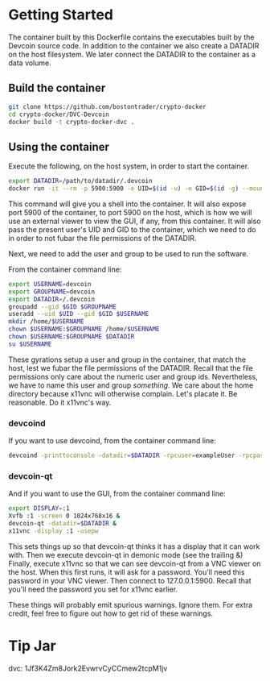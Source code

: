# Getting Started

The container built by this Dockerfile contains the executables built by the Devcoin source code.  In addition to the container we also create a DATADIR on the host filesystem.  We later connect the DATADIR to the container as a data volume.

## Build the container

```sh
git clone https://github.com/bostontrader/crypto-docker
cd crypto-docker/DVC-Devcoin
docker build -t crypto-docker-dvc . 
```

## Using the container

Execute the following, on the host system, in order to start the container.

```sh
export DATADIR=/path/to/datadir/.devcoin
docker run -it --rm -p 5900:5900 -e UID=$(id -u) -e GID=$(id -g) --mount type=bind,source=$DATADIR,destination=/.devcoin crypto-docker-dvc
```
This command will give you a shell into the container.  It will also expose port 5900 of the container, to port 5900 on the host, which is how we will use an external viewer to view the GUI, if any, from this container.  It will also pass the present user's UID and GID to the container, which we need to do in order to not fubar the file permissions of the DATADIR.

Next, we need to add the user and group to be used to run the software.

From the container command line:
```sh
export USERNAME=devcoin
export GROUPNAME=devcoin
export DATADIR=/.devcoin
groupadd --gid $GID $GROUPNAME
useradd --uid $UID --gid $GID $USERNAME
mkdir /home/$USERNAME
chown $USERNAME:$GROUPNAME /home/$USERNAME
chown $USERNAME:$GROUPNAME $DATADIR
su $USERNAME
```

These gyrations setup a user and group in the container, that match the host, lest we fubar the file permissions of the DATADIR. Recall that the file permissions only care about the numeric user and group ids.  Nevertheless, we have to name this user and group _something_.  We care about the home directory because x11vnc will otherwise complain.  Let's placate it.  Be reasonable.  Do it x11vnc's way.


### devcoind

If you want to use devcoind, from the container command line:
```sh
devcoind -printtoconsole -datadir=$DATADIR -rpcuser=exampleUser -rpcpassword=examplePassword
```


### devcoin-qt

And if you want to use the GUI, from the container command line:
```sh
export DISPLAY=:1
Xvfb :1 -screen 0 1024x768x16 &
devcoin-qt -datadir=$DATADIR &
x11vnc -display :1 -usepw
```

This sets things up so that devcoin-qt thinks it has a display that it can work with.
Then we execute devcoin-qt in demonic mode (see the trailing &)
Finally, execute x11vnc so that we can see devcoin-qt from a VNC viewer on the host.  When this first runs, it will ask for a password.  You'll need this password in your VNC viewer.  Then connect to 127.0.0.1:5900.  Recall that you'll need the password you set for x11vnc earlier.

These things will probably emit spurious warnings.  Ignore them.  For extra credit, feel free to figure out how to get rid of these warnings.

# Tip Jar

dvc: 1Jf3K4Zm8Jork2EvwrvCyCCmew2tcpM1jv
